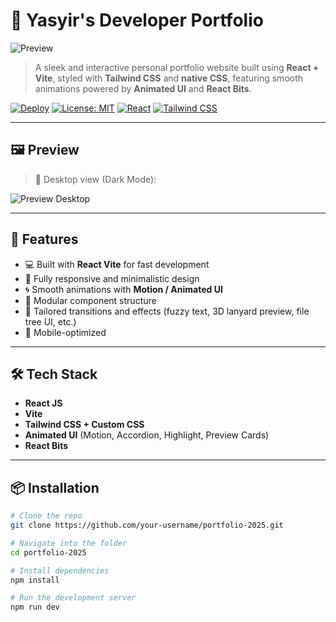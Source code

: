 # 💼 Yasyir's Developer Portfolio

![Preview](./public/assets/preview/portfolio-preview.png)

> A sleek and interactive personal portfolio website built using **React + Vite**, styled with **Tailwind CSS** and **native CSS**, featuring smooth animations powered by **Animated UI** and **React Bits**.

[![Deploy](https://img.shields.io/badge/Live-Demo-blue?style=for-the-badge&logo=vercel)](https://your-portfolio.vercel.app)
[![License: MIT](https://img.shields.io/badge/License-MIT-yellow.svg?style=for-the-badge)](./LICENSE)
[![React](https://img.shields.io/badge/React-v18.2.0-blue?style=for-the-badge&logo=react)](https://react.dev)
[![Tailwind CSS](https://img.shields.io/badge/TailwindCSS-v3.3.2-38B2AC?style=for-the-badge&logo=tailwindcss)](https://tailwindcss.com)

---

## 🖼️ Preview

> 📸 Desktop view (Dark Mode):

![Preview Desktop](./public/assets/preview/portfolio-full-dark.png)

---

## 🚀 Features

- 💻 Built with **React Vite** for fast development
- 🎨 Fully responsive and minimalistic design
- 🌀 Smooth animations with **Motion / Animated UI**
- 🧩 Modular component structure
- 🎯 Tailored transitions and effects (fuzzy text, 3D lanyard preview, file tree UI, etc.)
- 📱 Mobile-optimized

---

## 🛠️ Tech Stack

- **React JS**
- **Vite**
- **Tailwind CSS + Custom CSS**
- **Animated UI** (Motion, Accordion, Highlight, Preview Cards)
- **React Bits**

---

## 📦 Installation

```bash
# Clone the repo
git clone https://github.com/your-username/portfolio-2025.git

# Navigate into the folder
cd portfolio-2025

# Install dependencies
npm install

# Run the development server
npm run dev
